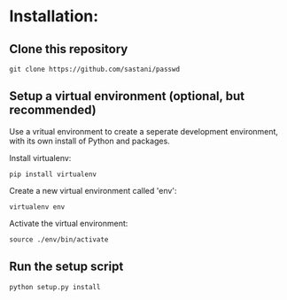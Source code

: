 # Installation:

## Clone this repository

``` 
git clone https://github.com/sastani/passwd 
```

## Setup a virtual environment (optional, but recommended)
Use a vritual environment to create a seperate development environment, with its own install of Python and packages.

Install virtualenv:

``` 
pip install virtualenv 
``` 

Create a new virtual environment called 'env':

``` 
virtualenv env 
```

Activate the virtual environment:

``` 
source ./env/bin/activate 
```

## Run the setup script

``` 
python setup.py install
```

